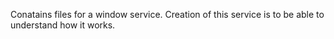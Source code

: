 Conatains files for a window service. Creation of this service is to be able to understand how it works.